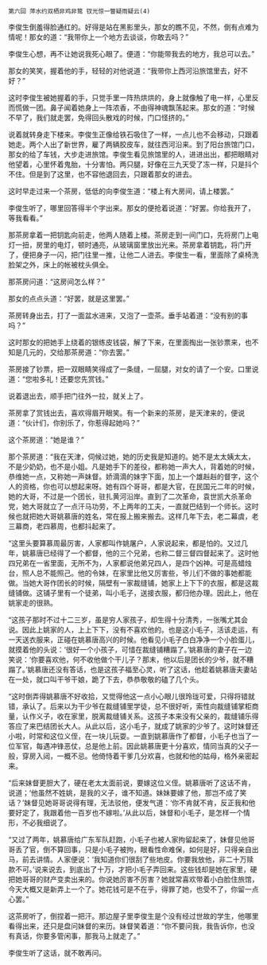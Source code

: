     第六回 萍水约双栖非鸡非鹜 钗光惊一瞥疑雨疑云(4) 

   李俊生倒羞得脸通红的。好得是站在黑影里头，那女的瞧不见，不然，倒有点难为情呢！那女的道：“我带你上一个地方去谈谈，你敢去吗？”

   李俊生心想，再不让她说我死心眼了。便道：“你能带我去的地方，我总可以去。”

   那女的笑笑，握着他的手，轻轻的对他说道：“我带你上西河沿旅馆里去，好不好？”

   这时李俊生被她握着的手，只觉手里一阵热烘烘的，身上就像触了电一样，心里反而慌做一团。鼻子闻着她身上一阵浓香，不由得神魂飘荡起来。那女的道：“时候不早了，我们就走罢，免得回头散戏的时候，门口怪挤的。”

   说着就转身走下楼来。李俊生正像给铁石吸住了一样，一点儿也不会移动，只跟着她走。两个人出了新世界，雇了两辆胶皮车，就往西河沿来。到了阳台旅馆门口，那女的给了车钱，大步走进旅馆。李俊生看见旅馆里的人，进进出出，都把眼睛对他望着，心里怀着鬼胎，十分害怕。两只腿，好像在三九天受了冻一样，只是抖个不住。但是到了这里，也不容他退回去，只跟着那女的进去。

   这时早走过来一个茶房，低低的向李俊生道：“楼上有大房间，请上楼罢。”

   李俊生听了，哪里回答得半个字出来。那女的便抢着说道：“好罢。你给我开了，等我看看。”

   那茶房拿着一把钥匙向前走，他两人随着上楼。茶房走到一间门口，先将房门上电灯一扭，房里的电灯，顿时通亮，从玻璃窗里放出光来。茶房拿着钥匙，将门开了，便把身子一闪，把门往里一推，让他二人进去。李俊生一看，里面除了桌椅洗脸架之外，床上的帐被枕头俱全。

   那茶房问道：“这房间怎么样？”

   那女的点点头道：“好罢，就是这里罢。”

   茶房转身出去，打了一面盆水进来，又泡了一壶茶。垂手站着道：“没有别的事吗？”

   这时那女的把她手上绕着的银练皮钱袋，解了下来，在里面掏出一张钞票来，也不知是几元的，交给那茶房道：“你去罢。”

   茶房接了钞票，把一双眼睛笑得成了一条缝，一屈腿，对女的请了一个安。口里说道：“您啦多礼！还要您先赏钱。”

   说着退出去，顺手把门往外一拉，就关上了。

   茶房拿了赏钱出去，喜欢得眉开眼笑。有一个新来的茶房，是天津来的，便说道：“伙计们，你别乐了，你惹得起她吗？”

   这个茶房道：“她是谁？”

   那个茶房道：“我在天津，伺候过她，她的历史我是知道的。她不是太太姨太太，不是少奶奶，也不是小姐。凡是她手下的差役，都称她一声大人，背着她的时候，恭维她一点，又称她一声妹督。娇滴滴的妹字下面，加上一个雄赳赳的督字，这个人的资格，你也可以想起来呀。她有四个哥哥，都是大官，在民国元二年的时候，她的大哥，不过是一个团长，驻扎黄河沿岸。直到了二次革命，袁世凯大杀革命党，她大哥就立了一点汗马功劳，不上两年的工夫，一直就巴结到一个师长。这时候也就把她大哥姚慕唐的姓名，常在报上搬来搬去。这样几年下去，老二幕虞，老三幕商，老四慕周，也都抖起来了。

   “这里头要算慕周最厉害，人家都叫作姚屠户，人家说起来，都是怕的。又过几年，姚慕唐已经得了一个都督，他的三个兄弟，也称二督三督四督起来了。这时他四兄弟在一省里面，无所不为，人家都说他弟兄四人，是四个凶神。可是高蜡烛台，照人总不能照己。他的令妹，在家里比他又厉害些，爷儿们不做的事她都能做。当她大哥作团长的时候，隔壁有一家裁缝铺，她家上上下下的衣服，都是这裁缝铺做。这铺子里有一个徒弟，叫小毛子，送接衣服，都归他办理。因此上，他在姚家走的很熟。

   “这孩子那时不过十二三岁，虽是穷人家孩子，却生得十分清秀，一张嘴尤其会说。因此上姚家的人，上上下下，没有不喜欢他的。也是这小毛子，活该走运，有一天送衣服来，正碰在姚慕唐高兴的时候。他看见小毛子白白净净一个小脸蛋儿，就摸着他的头说：‘很好一个小孩子，可惜在裁缝铺糟蹋了。’姚慕唐的妻子在一边笑说：‘你要喜欢他，何不收他做个干儿子？那末，他以后是团长的少爷，就不糟蹋了。’姚慕唐还没有答话，也是这孩子福至心灵，听了这话，他趁着姚慕唐夫妻站在一处，就口叫干爷干娘，跪了下去，恭恭敬敬的磕了几个头。

   “这时倒弄得姚慕唐不好收拾，又觉得他这一点小心眼儿很玲珑可爱，只得将错就错，承认了。后来以为干少爷在裁缝铺里学徒，总不很好听，索性向裁缝铺掌柜商量，认作义子，收在家里，脱离裁缝铺关系。这孩子本来没有父亲的，裁缝铺乐得答应了来巴结团长大人。从此以后，这小毛子，就成了姚家的少爷了。这时妹督还小啦，时常和这位义侄，在一块儿玩耍。一直到姚慕唐作了都督，小毛子也当了一位军官，每遇冲锋恶仗，总是他上前。因此姚慕唐更十分喜欢，情同当真的父子一般，穿房入闼，一概不忌。他倚恃着干爹几分欢喜，也就和他的姑母，格外亲密起来。

   “后来妹督更胆大了，硬在老太太面前说，要嫁这位义侄。姚慕唐听了这话不肯，说道；‘他虽然不姓姚，是我的义子，谁不知道。妹妹要嫁了他，那岂不成了笑话？’妹督见她哥哥说得有理，无法驳他，便发气道：‘你不肯就不肯，反正我和他要好定了，我跟着他一百岁也不嫁啦。’从此以后，妹督和小毛子，是怎样一个情形，不必我细说了。

   “又过了两年，姚慕唐给广东军队赶跑，小毛子也被人家拘留起来了，妹督见他哥哥丢了官，倒不算回事，只是小毛子被拘，眼看性命难保，如何是好，只得亲自出马，前去讲情。人家便说：‘我知道你们很刮了些地皮。你要我放他，非二十万赎款不可。’说来说去，到底出了十万，才把小毛子弄回来。这些钱却是她在家里，硬把她哥哥的财产变卖出来的。你说她厉害不厉害？她就常喜欢带着小白脸住旅馆，今天大概又是新弄上一个了。她花钱可是不在乎，得罪了她，也受不了，你留一点心罢。”

   这茶房听了，倒捏着一把汗。那边屋子里李俊生是个没有经过世故的学生，他哪里看得出来，还只是盘问妹督的来历。妹督笑着道：“你不要问我，我告诉你，也没有真话，你要多管闲事，那我马上就走了。”

   李俊生听了这话，就不敢再问。

